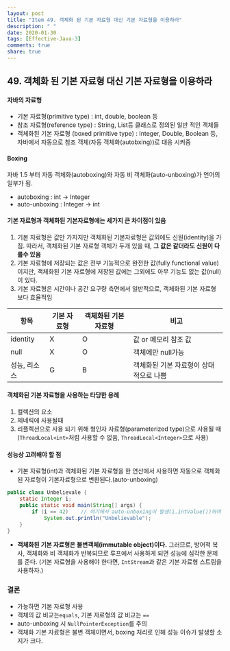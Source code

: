 ```yaml
---
layout: post
title: "Item 49. 객체화 된 기본 자료형 대신 기본 자료형을 이용하라"
description: " "
date: 2020-01-30
tags: [Effective-Java-3]
comments: true
share: true
---
```


## 49. 객체화 된 기본 자료형 대신 기본 자료형을 이용하라

#### 자바의 자료형
- 기본 자료형(primitive type) : int, double, boolean 등
- 참조 자료형(reference type) : String, List등 클래스로 정의된 일반 적인 객체들
- 객체화된 기본 자료형 (boxed primitive type) : Integer, Double, Boolean 등, 자바에서 자동으로 참조 객체(자동 객체화(autobxing))로 대응 시켜줌

#### Boxing
자바 1.5 부터 자동 객체화(autoboxing)와 자동 비 객체화(auto-unboxing)가 언어의 일부가 됨.
- autoboxing : int -> Integer
- auto-unboxing : Integer -> int

#### 기본 자료형과 객체화된 기본자료형에는 세가지 큰 차이점이 있음
1. 기본 자료형은 값만 가지지만 객체화된 기본자료형은 값외에도 신원(identity)을 가짐. 따라서, 객체화된 기본 자료형 객체가 두개 있을 때, 
   __그 값은 같더라도 신원이 다를수 있음__
2. 기본 자료형에 저장되는 값은 전부 기능적으로 완전한 값(fully functional value)이지만, 
   객체화된 기본 자료형에 저장된 값에는 그외에도 아무 기능도 없는 값(null)이 있다.
3. 기본 자료형은 시간이나 공간 요구량 측면에서 일반적으로, 객체화된 기본 자료형 보다 효율적임

| 항목 | 기본 자료형 | 객체화된 기본자료형 | 비고 |
| --- | --- | --- | --- |
| identity | X | O | 값 or 메모리 참조 값 |
| null | X | O | 객체에만 null가능 |
| 성능, 리소스 | G | B | 객체화된 기본 자료형이 상대적으로 나쁨 |


#### 객체화된 기본 자료형을 사용하는 타당한 용례
1. 컬렉션의 요소
2. 제네릭에 사용될때
2. 리플렉션으로 사용 되기 위해 형인자 자료형(parameterized type)으로 사용될 때(```ThreadLocal<int>```처럼 사용할 수 없음, ```ThreadLocal<Integer>```으로 사용)

 

#### 성능상 고려해야 할 점
- 기본 자료형(int)과 객체화된 기본 자료형을 한 연산에서 사용하면 자동으로 객체화된 자료형이 기본자료형으로 변환된다.(auto-unboxing)
```java
public class Unbelievale {
    static Integer i;
    public static void main(String[] args) {
        if (i == 42)    // 여기에서 auto-unboxing이 발생(i.intValue())하여 NullPointerException이 발생
            System.out.println("Unbelievable");
    }
}
```
- __객체화된 기본 자료형은 불변객체(immutable object)이다.__ 
  그러므로, 방어적 복사, 객체화와 비 객체화가 반복되므로 루프에서 사용하게 되면 성능에 심각한 문제를 준다.
  (기본 자료형을 사용해야 한다면, ```IntStream```과 같은 기본 자료형 스트림을 사용하자.)
  

### 결론
- 가능하면 기본 자료형 사용
- 객체의 값 비교는```equals```, 기본 자료형의 값 비교는 ```==```
- auto-unboxing 시 ```NullPointerException```를 주의
- 객체화 기본 자료형은 불변 객체이면서, boxing 처리로 인해 성능 이슈가 발생할 소지가 크다.

